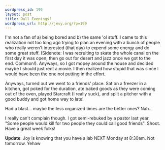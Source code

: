 ```yaml
--- 
wordpress_id: 199
layout: post
title: Dull Evenings?
wordpress_url: http://jevy.org/?p=199
---
```

I'm not a fan of a) being bored and b) the same 'ol stuff.  I came to this realization not too long ago trying to plan an evening with a bunch of people who really weren't interested (that day) to expend some energy and do some great stuff.  (Sidenote: I was recruiting to skate the whole canal on the first day it was open, then go out for desert and jazz once we got to the end.  Common!).  Anyways, so I got mopey around the house and decided maybe I should just rent a movie.  I then realized how stupid that was since I would have been the one not putting in the effort.

Anyways, turned out we went to a friends' place.  Sat on a freezer in a kitchen, got poked for the duration, ate baked goods as they were coming out of the oven, played Starcraft (I really suck), and split a pitcher with a good buddy and got home way to late!

Had a blast...  maybe the less organized times are the better ones? Nah...

I really can't complain though.  I got semi-rebuked by a pastor last year.  "Some people would kill for two people they could call good friends".  Shoot.  Have a great week folks!

<strong>Update</strong>: Joy is knowing that you have a lab NEXT Monday at 8:30am.  Not tomorrow.  Yehaw
